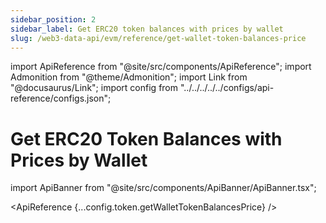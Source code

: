 ```yaml
---
sidebar_position: 2
sidebar_label: Get ERC20 token balances with prices by wallet
slug: /web3-data-api/evm/reference/get-wallet-token-balances-price
---
```


import ApiReference from "@site/src/components/ApiReference";
import Admonition from "@theme/Admonition";
import Link from "@docusaurus/Link";
import config from "../../../../../configs/api-reference/configs.json";

# Get ERC20 Token Balances with Prices by Wallet

import ApiBanner from "@site/src/components/ApiBanner/ApiBanner.tsx";



<ApiReference {...config.token.getWalletTokenBalancesPrice} />
